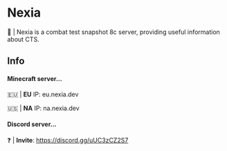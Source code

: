 # Nexia

👋 | Nexia is a combat test snapshot 8c server, providing useful information about CTS.

## Info

#### Minecraft server...

🇪🇺 | **EU** IP: eu.nexia.dev

🇺🇸 | **NA** IP: na.nexia.dev

#### Discord server...

❓️ | **Invite**: https://discord.gg/uUC3zCZ2S7


